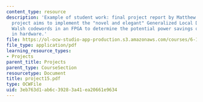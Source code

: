 ```yaml
---
content_type: resource
description: 'Example of student work: final project report by Matthew Doherty. The
  project aims to implement the "novel and elegant" Generalized Local Decoding of
  Walsh codewords in an FPGA to determine the potential power savings of the algorithm
  in hardware.'
file: https://ol-ocw-studio-app-production.s3.amazonaws.com/courses/6-111-introductory-digital-systems-laboratory-spring-2006/3eb763d1ab6c39283a41ea20661e9634_project15.pdf
file_type: application/pdf
learning_resource_types:
- Projects
parent_title: Projects
parent_type: CourseSection
resourcetype: Document
title: project15.pdf
type: OCWFile
uid: 3eb763d1-ab6c-3928-3a41-ea20661e9634
---
```

